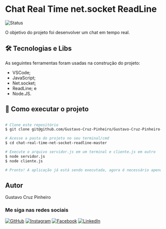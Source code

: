 # Chat Real Time net.socket ReadLine

![Status](http://img.shields.io/static/v1?label=Status&message=Finalizado&color=GREEN&style=for-the-badge)

O objetivo do projeto foi desenvolver um chat em tempo real.

## 🛠 Tecnologias e Libs

As seguintes ferramentas foram usadas na construção do projeto:

* VSCode;
* JavaScript;
* Net.socket;
* ReadLine; e
* Node.JS.


## 🚀 Como executar o projeto

```bash

# Clone este repositório
$ git clone git@github.com/Gustavo-Cruz-Pinheiro/Gustavo-Cruz-Pinheiro-chat-real-time-net-socket-readline.git

# Acesse a pasta do projeto no seu terminal/cmd
$ cd chat-real-time-net-socket-readline-master

# Execute o arquivo servidor.js em um terminal e cliente.js em outro
$ node servidor.js
$ node cliente.js

# Pronto! A aplicação já está sendo executada, agora é necessário apenas digitar as mensagens e apertar "ENTER" para enviar!

```

## Autor

Gustavo Cruz Pinheiro

### Me siga nas redes sociais

<a href="https:/https://github.com/Gustavo-Cruz-Pinheiro">![GitHub](https://img.shields.io/badge/github-%23121011.svg?style=for-the-badge&logo=github&logoColor=white)</a>
<a href="https://www.instagram.com/gusttavo.cruz">![Instagram](https://img.shields.io/badge/Instagram-%23E4405F.svg?style=for-the-badge&logo=Instagram&logoColor=white)</a>
<a href="https://www.facebook.com/gustavocruzpinheiro">![Facebook](https://img.shields.io/badge/Facebook-%231877F2.svg?style=for-the-badge&logo=Facebook&logoColor=white)</a>
<a href="https://www.linkedin.com/in/gustavo-cruz-pinheiro-61b852217/">![LinkedIn](https://img.shields.io/badge/linkedin-%230077B5.svg?style=for-the-badge&logo=linkedin&logoColor=white)</a>
